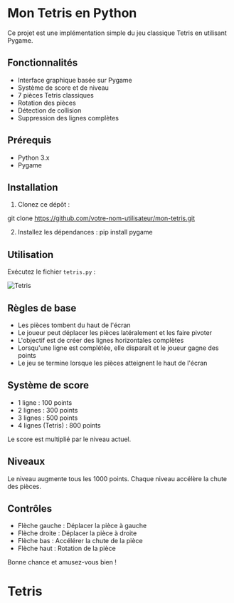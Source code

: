 # Mon Tetris en Python

Ce projet est une implémentation simple du jeu classique Tetris en utilisant Pygame.

## Fonctionnalités

- Interface graphique basée sur Pygame
- Système de score et de niveau
- 7 pièces Tetris classiques
- Rotation des pièces
- Détection de collision
- Suppression des lignes complètes

## Prérequis

- Python 3.x
- Pygame

## Installation

1. Clonez ce dépôt : 

git clone https://github.com/votre-nom-utilisateur/mon-tetris.git

2. Installez les dépendances : pip install pygame


## Utilisation

Exécutez le fichier `tetris.py` :

![Tetris](tetris_aperçu.png)



## Règles de base

- Les pièces tombent du haut de l'écran
- Le joueur peut déplacer les pièces latéralement et les faire pivoter
- L'objectif est de créer des lignes horizontales complètes
- Lorsqu'une ligne est complétée, elle disparaît et le joueur gagne des points
- Le jeu se termine lorsque les pièces atteignent le haut de l'écran

## Système de score

- 1 ligne : 100 points
- 2 lignes : 300 points
- 3 lignes : 500 points
- 4 lignes (Tetris) : 800 points

Le score est multiplié par le niveau actuel.

## Niveaux

Le niveau augmente tous les 1000 points. Chaque niveau accélère la chute des pièces.

## Contrôles

- Flèche gauche : Déplacer la pièce à gauche
- Flèche droite : Déplacer la pièce à droite
- Flèche bas : Accélérer la chute de la pièce
- Flèche haut : Rotation de la pièce

Bonne chance et amusez-vous bien !

# Tetris
